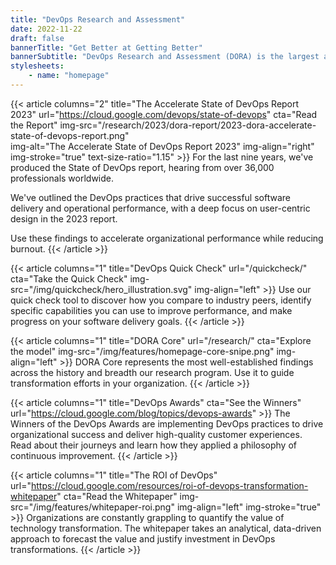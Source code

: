 ```yaml
---
title: "DevOps Research and Assessment"
date: 2022-11-22
draft: false
bannerTitle: "Get Better at Getting Better"
bannerSubtitle: "DevOps Research and Assessment (DORA) is the largest and longest running research program of its kind, that seeks to understand the capabilities that drive software delivery and operations performance. DORA helps teams apply those capabilities, leading to better organizational performance."
stylesheets:
    - name: "homepage"
---
```


{{< article columns="2" 
    title="The Accelerate State of DevOps Report 2023" 
    url="https://cloud.google.com/devops/state-of-devops"
    cta="Read the Report"
    img-src="/research/2023/dora-report/2023-dora-accelerate-state-of-devops-report.png"  
    img-alt="The Accelerate State of DevOps Report 2023" 
    img-align="right"
    img-stroke="true"
    text-size-ratio="1.15"
    >}}
For the last nine years, we've produced the State of DevOps report, hearing from over 36,000 professionals worldwide. 

We've outlined the DevOps practices that drive successful software delivery and operational performance, with a deep focus on user-centric design in the 2023 report.

Use these findings to accelerate organizational performance while reducing burnout.
{{< /article >}}

{{< article columns="1" 
    title="DevOps Quick Check" 
    url="/quickcheck/"
    cta="Take the Quick Check" 
    img-src="/img/quickcheck/hero_illustration.svg" 
    img-align="left" 
    >}}
Use our quick check tool to discover how you compare to industry peers, identify specific capabilities you can use to improve performance, and make progress on your software delivery goals.
{{< /article >}}

{{< article columns="1" 
    title="DORA Core" 
    url="/research/"
    cta="Explore the model" 
    img-src="/img/features/homepage-core-snipe.png" 
    img-align="left" 
    >}}
DORA Core represents the most well-established findings across the history and breadth our research program. Use it to guide transformation efforts in your organization.
{{< /article >}}

{{< article 
    columns="1" 
    title="DevOps Awards" 
    cta="See the Winners"
    url="https://cloud.google.com/blog/topics/devops-awards" 
    >}}
The Winners of the DevOps Awards are implementing DevOps practices to drive organizational success and deliver high-quality customer experiences. Read about their journeys and learn how they applied a philosophy of continuous improvement.
{{< /article >}}

{{< article 
    columns="1" 
    title="The ROI of DevOps" 
    url="https://cloud.google.com/resources/roi-of-devops-transformation-whitepaper"
    cta="Read the Whitepaper"
    img-src="/img/features/whitepaper-roi.png"
    img-align="left"
    img-stroke="true" >}}
Organizations are constantly grappling to quantify the value of technology transformation. The whitepaper takes an analytical, data-driven approach to forecast the value and justify investment in DevOps transformations.
{{< /article >}}